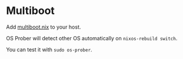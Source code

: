 # Multiboot

Add [multiboot.nix](/hardware/multiboot.nix) to your host.

OS Prober will detect other OS automatically on `nixos-rebuild switch`.

You can test it with `sudo os-prober`.
